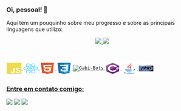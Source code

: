### Oi, pessoal! 👋 
Aqui tem um pouquinho sobre meu progresso e sobre as principais linguagens que utilizo:

<div align="center">
  <a href="https://github.com/oliveiragabi">
  <img height="180em" src="https://github-readme-stats.vercel.app/api?username=oliveiragabi&show_icons=true&theme=tokyonight&include_all_commits=true&account_private=true"/> 
  <img height="180em" src="https://github-readme-stats.vercel.app/api/top-langs/?username=oliveiragabi&layout=compact&langs_count=7&theme=tokyonight"/>
</div>
  
  ##

 <div style="display: inline_block"><br>
  <code><img align="center" alt="Gabi-Js" height="30" width="40" src="https://raw.githubusercontent.com/devicons/devicon/master/icons/javascript/javascript-plain.svg"></code>
  <code><img align="center" alt="Gabi-React" height="30" width="40" src="https://raw.githubusercontent.com/devicons/devicon/master/icons/react/react-original.svg"></code>
  <code><img align="center" alt="Gabi-HTML" height="30" width="40" src="https://raw.githubusercontent.com/devicons/devicon/master/icons/html5/html5-original.svg"></code>
  <code><img align="center" alt="Gabi-CSS" height="30" width="40" src="https://raw.githubusercontent.com/devicons/devicon/master/icons/css3/css3-original.svg"></code>
  <code><img align="center" alt="Gabi-Bots" height="30" width="40" src="https://raw.githubusercontent.com/jmnote/z-icons/master/svg/bootstrap.svg"></code>
  <code><img align="center" alt="Gabi-Csharp" height="30" width="40" src="https://raw.githubusercontent.com/devicons/devicon/master/icons/csharp/csharp-original.svg"></code>
  <code><img align="center" alt="Gabi-Java" height="30" width="40" src="https://raw.githubusercontent.com/devicons/devicon/master/icons/java/java-original.svg"></code>
  <code><img align="center" alt="Gabi-PHP" height="30" width="40" src="https://raw.githubusercontent.com/devicons/devicon/master/icons/php/php-original.svg"></code>
</div>

##
### Entre em contato comigo:
<div>
  <a href = "mailto:gabrielleolives1@gmail.com"><img src="https://img.shields.io/badge/-Gmail-%23333?style=for-the-badge&logo=gmail&logoColor=white" target="_blank"></a>
  <a href="https://www.linkedin.com/in/gabrielleosouza/" target="_blank"><img src="https://img.shields.io/badge/-LinkedIn-%230077B5?style=for-the-badge&logo=linkedin&logoColor=white" target="_blank"></a>
  <a href="https://t.me/souzagabrielle" target="_blank"><img src="https://img.shields.io/badge/Telegram-2CA5E0?style=for-the-badge&logo=telegram&logoColor=white" target="_blank"></a>
</div>

